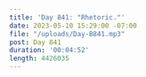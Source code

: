 ```yaml
---
title: 'Day 841: "Rhetoric."'
date: 2023-05-10 15:29:00 -07:00
file: "/uploads/Day-B841.mp3"
post: Day 841
duration: '00:04:52'
length: 4426035
---
```


